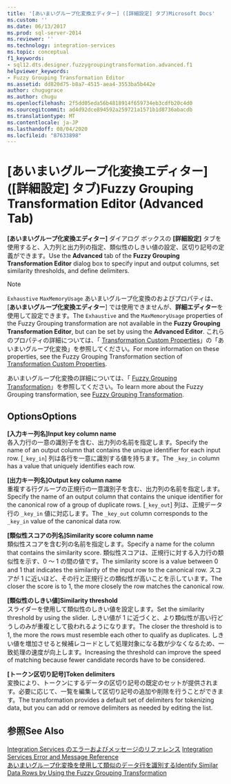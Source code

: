 ```yaml
---
title: '[あいまいグループ化変換エディター] ([詳細設定] タブ)Microsoft Docs'
ms.custom: ''
ms.date: 06/13/2017
ms.prod: sql-server-2014
ms.reviewer: ''
ms.technology: integration-services
ms.topic: conceptual
f1_keywords:
- sql12.dts.designer.fuzzygroupingtransformation.advanced.f1
helpviewer_keywords:
- Fuzzy Grouping Transformation Editor
ms.assetid: dd820d75-b8a7-4515-aea4-3553ba5b442e
author: chugugrace
ms.author: chugu
ms.openlocfilehash: 2f5dd05eda56b4818914f659734eb3cdfb20c4d0
ms.sourcegitcommit: ad4d92dce894592a259721a1571b1d8736abacdb
ms.translationtype: MT
ms.contentlocale: ja-JP
ms.lasthandoff: 08/04/2020
ms.locfileid: "87633898"
---
```

# <a name="fuzzy-grouping-transformation-editor-advanced-tab"></a><span data-ttu-id="6102b-102">[あいまいグループ化変換エディター] ([詳細設定] タブ)</span><span class="sxs-lookup"><span data-stu-id="6102b-102">Fuzzy Grouping Transformation Editor (Advanced Tab)</span></span>
  <span data-ttu-id="6102b-103">**[あいまいグループ化変換エディター]** ダイアログ ボックスの **[詳細設定]** タブを使用すると、入力列と出力列の指定、類似性のしきい値の設定、区切り記号の定義ができます。</span><span class="sxs-lookup"><span data-stu-id="6102b-103">Use the **Advanced** tab of the **Fuzzy Grouping Transformation Editor** dialog box to specify input and output columns, set similarity thresholds, and define delimiters.</span></span>  
  
> [!NOTE]  
>  <span data-ttu-id="6102b-104">`Exhaustive` `MaxMemoryUsage` あいまいグループ化変換のおよびプロパティは、[**あいまいグループ化変換エディター**] では使用できませんが、**詳細エディター**を使用して設定できます。</span><span class="sxs-lookup"><span data-stu-id="6102b-104">The `Exhaustive` and the `MaxMemoryUsage` properties of the Fuzzy Grouping transformation are not available in the **Fuzzy Grouping Transformation Editor**, but can be set by using the **Advanced Editor**.</span></span> <span data-ttu-id="6102b-105">これらのプロパティの詳細については、「 [Transformation Custom Properties](data-flow/transformations/transformation-custom-properties.md)」の「あいまいグループ化変換」を参照してください。</span><span class="sxs-lookup"><span data-stu-id="6102b-105">For more information on these properties, see the Fuzzy Grouping Transformation section of [Transformation Custom Properties](data-flow/transformations/transformation-custom-properties.md).</span></span>  
  
 <span data-ttu-id="6102b-106">あいまいグループ化変換の詳細については、「 [Fuzzy Grouping Transformation](data-flow/transformations/fuzzy-grouping-transformation.md)」を参照してください。</span><span class="sxs-lookup"><span data-stu-id="6102b-106">To learn more about the Fuzzy Grouping transformation, see [Fuzzy Grouping Transformation](data-flow/transformations/fuzzy-grouping-transformation.md).</span></span>  
  
## <a name="options"></a><span data-ttu-id="6102b-107">Options</span><span class="sxs-lookup"><span data-stu-id="6102b-107">Options</span></span>  
 <span data-ttu-id="6102b-108">**[入力キー列名]**</span><span class="sxs-lookup"><span data-stu-id="6102b-108">**Input key column name**</span></span>  
 <span data-ttu-id="6102b-109">各入力行の一意の識別子を含む、出力列の名前を指定します。</span><span class="sxs-lookup"><span data-stu-id="6102b-109">Specify the name of an output column that contains the unique identifier for each input row.</span></span> <span data-ttu-id="6102b-110">[`_key_in`] 列は各行を一意に識別する値を持ちます。</span><span class="sxs-lookup"><span data-stu-id="6102b-110">The `_key_in` column has a value that uniquely identifies each row.</span></span>  
  
 <span data-ttu-id="6102b-111">**[出力キー列名]**</span><span class="sxs-lookup"><span data-stu-id="6102b-111">**Output key column name**</span></span>  
 <span data-ttu-id="6102b-112">重複する行グループの正規行の一意識別子を含む、出力列の名前を指定します。</span><span class="sxs-lookup"><span data-stu-id="6102b-112">Specify the name of an output column that contains the unique identifier for the canonical row of a group of duplicate rows.</span></span> <span data-ttu-id="6102b-113">[`_key_out`] 列は、正規データ行の `_key_in` 値に対応します。</span><span class="sxs-lookup"><span data-stu-id="6102b-113">The `_key_out` column corresponds to the `_key_in` value of the canonical data row.</span></span>  
  
 <span data-ttu-id="6102b-114">**[類似性スコアの列名]**</span><span class="sxs-lookup"><span data-stu-id="6102b-114">**Similarity score column name**</span></span>  
 <span data-ttu-id="6102b-115">類似性スコアを含む列の名前を指定します。</span><span class="sxs-lookup"><span data-stu-id="6102b-115">Specify a name for the column that contains the similarity score.</span></span> <span data-ttu-id="6102b-116">類似性スコアは、正規行に対する入力行の類似性を示す、0 ～ 1 の間の値です。</span><span class="sxs-lookup"><span data-stu-id="6102b-116">The similarity score is a value between 0 and 1 that indicates the similarity of the input row to the canonical row.</span></span> <span data-ttu-id="6102b-117">スコアが 1 に近いほど、その行と正規行との類似性が高いことを示しています。</span><span class="sxs-lookup"><span data-stu-id="6102b-117">The closer the score is to 1, the more closely the row matches the canonical row.</span></span>  
  
 <span data-ttu-id="6102b-118">**[類似性のしきい値]**</span><span class="sxs-lookup"><span data-stu-id="6102b-118">**Similarity threshold**</span></span>  
 <span data-ttu-id="6102b-119">スライダーを使用して類似性のしきい値を設定します。</span><span class="sxs-lookup"><span data-stu-id="6102b-119">Set the similarity threshold by using the slider.</span></span> <span data-ttu-id="6102b-120">しきい値が 1 に近づくと、より類似性が高い行どうしのみが重複として扱われるようになります。</span><span class="sxs-lookup"><span data-stu-id="6102b-120">The closer the threshold is to 1, the more the rows must resemble each other to qualify as duplicates.</span></span> <span data-ttu-id="6102b-121">しきい値を増加させると候補レコードとして処理対象になる数が少なくなるため、一致処理の速度が向上します。</span><span class="sxs-lookup"><span data-stu-id="6102b-121">Increasing the threshold can improve the speed of matching because fewer candidate records have to be considered.</span></span>  
  
 <span data-ttu-id="6102b-122">**[トークン区切り記号]**</span><span class="sxs-lookup"><span data-stu-id="6102b-122">**Token delimiters**</span></span>  
 <span data-ttu-id="6102b-123">変換により、トークンにするデータの区切り記号の既定のセットが提供されます。必要に応じて、一覧を編集して区切り記号の追加や削除を行うことができます。</span><span class="sxs-lookup"><span data-stu-id="6102b-123">The transformation provides a default set of delimiters for tokenizing data, but you can add or remove delimiters as needed by editing the list.</span></span>  
  
## <a name="see-also"></a><span data-ttu-id="6102b-124">参照</span><span class="sxs-lookup"><span data-stu-id="6102b-124">See Also</span></span>  
 <span data-ttu-id="6102b-125">[Integration Services のエラーおよびメッセージのリファレンス](../../2014/integration-services/integration-services-error-and-message-reference.md) </span><span class="sxs-lookup"><span data-stu-id="6102b-125">[Integration Services Error and Message Reference](../../2014/integration-services/integration-services-error-and-message-reference.md) </span></span>  
 [<span data-ttu-id="6102b-126">あいまいグループ化変換を使用して類似のデータ行を識別する</span><span class="sxs-lookup"><span data-stu-id="6102b-126">Identify Similar Data Rows by Using the Fuzzy Grouping Transformation</span></span>](data-flow/transformations/identify-similar-data-rows-by-using-the-fuzzy-grouping-transformation.md)  
  
  
